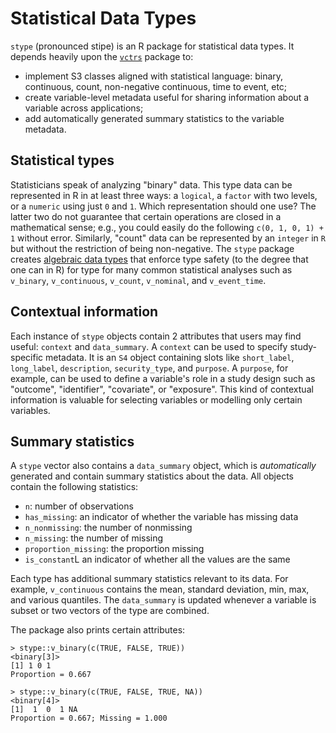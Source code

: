 # Statistical Data Types

`stype` (pronounced stipe) is an R package for statistical data types. It depends heavily upon the [`vctrs`](https://github.com/r-lib/vctrs) package to:

* implement S3 classes aligned with statistical language: binary, continuous, count, non-negative continuous, time to event, etc;
* create variable-level metadata useful for sharing information about a variable across applications;
* add automatically generated summary statistics to the variable metadata.

## Statistical types

Statisticians speak of analyzing "binary" data. This type data can be represented in R in at least three ways: a `logical`, a `factor` with two levels, or a `numeric` using just `0` and `1`. Which representation should one use? The latter two do not guarantee that certain operations are closed in a mathematical sense; e.g., you could easily do the following `c(0, 1, 0, 1) + 1` without error. Similarly, "count" data can be represented by an `integer` in `R` but without the restriction of being non-negative. The `stype` package creates [algebraic data types](https://en.wikipedia.org/wiki/Algebraic_data_type) that enforce type safety (to the degree that one can in R) for type for many common statistical analyses such as `v_binary`, `v_continuous`, `v_count`, `v_nominal`, and `v_event_time`.  

## Contextual information

Each instance of `stype` objects contain 2 attributes that users may find useful: `context` and `data_summary`. A `context` can be used to specify study-specific metadata. It is an `S4` object containing slots like `short_label`, `long_label`, `description`, `security_type`, and `purpose`. A `purpose`, for example, can be used to define a variable's role in a study design such as "outcome", "identifier", "covariate", or "exposure". This kind of contextual information is valuable for selecting variables or modelling only certain variables.

## Summary statistics

A `stype` vector also contains a `data_summary` object, which is  *automatically* generated and contain summary statistics about the data. All objects contain the following statistics:

* `n`: number of observations 
* `has_missing`: an indicator of whether the variable has missing data
* `n_nonmissing`: the number of nonmissing
* `n_missing`: the number of missing
* `proportion_missing`: the proportion missing
* `is_constant`L an indicator of whether all the values are the same

Each type has additional summary statistics relevant to its data. For example, `v_continuous` contains the mean, standard deviation, min, max, and various quantiles. The `data_summary` is updated whenever a variable is subset or two vectors of the type are combined.

The package also prints certain attributes:

```
> stype::v_binary(c(TRUE, FALSE, TRUE))
<binary[3]>
[1] 1 0 1
Proportion = 0.667
```

```
> stype::v_binary(c(TRUE, FALSE, TRUE, NA))
<binary[4]>
[1]  1  0  1 NA
Proportion = 0.667; Missing = 1.000
```


